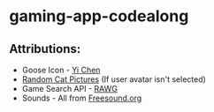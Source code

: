 # gaming-app-codealong

## Attributions:

- Goose Icon - [Yi Chen](https://thenounproject.com/jsczcy/collection/animal/)
- [Random Cat Pictures](https://theoldreader.com/kittens/) (If user avatar isn't selected)
- Game Search API - [RAWG](https://rawg.io/)
- Sounds - All from [Freesound.org](https://freesound.org/)
